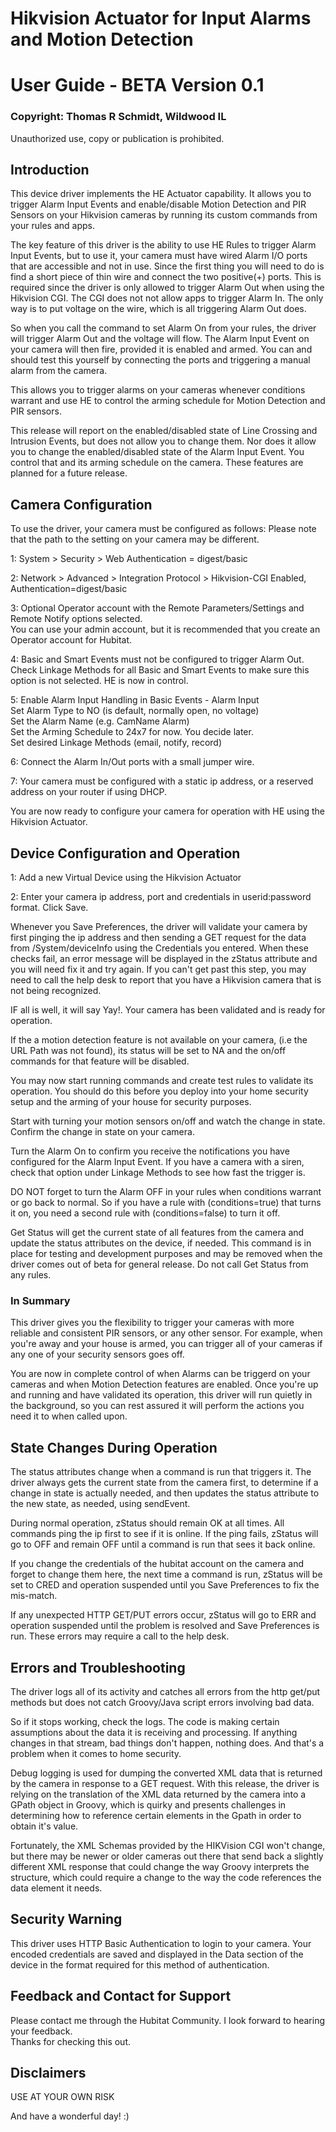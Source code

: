 # Hikvision Actuator for Input Alarms and Motion Detection
# User Guide - BETA Version 0.1
### Copyright: Thomas R Schmidt, Wildwood IL
Unauthorized use, copy or publication is prohibited.
## Introduction
This device driver implements the HE Actuator capability. It allows you to trigger Alarm Input Events and enable/disable Motion Detection and PIR Sensors on your Hikvision cameras by running its custom commands from your rules and apps.
 
The key feature of this driver is the ability to use HE Rules to trigger Alarm Input Events, but to use it, your camera must have wired Alarm I/O ports that are accessible and not in use. Since the first thing you will need to do is find a short piece of thin wire and connect the two positive(+) ports. This is required since the driver is only allowed to trigger Alarm Out when using the Hikvision CGI. The CGI does not not allow apps to trigger Alarm In. The only way is to put voltage on the wire, which is all triggering Alarm Out does.

So when you call the command to set Alarm On from your rules, the driver will trigger Alarm Out and the voltage will flow. The Alarm Input Event on your camera will then fire, provided it is enabled and armed.  You can and should test this yourself by connecting the ports and triggering a manual alarm from the camera.
 
This allows you to trigger alarms on your cameras whenever conditions warrant and use HE to control the arming schedule for Motion Detection and PIR sensors.

This release will report on the enabled/disabled state of Line Crossing and Intrusion Events, but does not allow you to change them. Nor does it allow you to change the enabled/disabled state of the Alarm Input Event. You control that and its arming schedule on the camera. These features are planned for a future release.
 
## Camera Configuration
To use the driver, your camera must be configured as follows:
Please note that the path to the setting on your camera may be different.
 
1: System > Security > Web Authentication = digest/basic
 
2: Network > Advanced > Integration Protocol >
   Hikvision-CGI Enabled, Authentication=digest/basic
 
3: Optional Operator account with the Remote Parameters/Settings and Remote Notify options selected.   
You can use your admin account, but it is recommended that you create an Operator account for Hubitat.
 
4: Basic and Smart Events must not be configured to trigger Alarm Out.   
Check Linkage Methods for all Basic and Smart Events to make sure this option is not selected. HE is now in control.   
 
5: Enable Alarm Input Handling in Basic Events - Alarm Input   
Set Alarm Type to NO (is default, normally open, no voltage)   
Set the Alarm Name (e.g. CamName Alarm)   
Set the Arming Schedule to 24x7 for now. You decide later.   
Set desired Linkage Methods (email, notify, record)   
    
6: Connect the Alarm In/Out ports with a small jumper wire.   

7: Your camera must be configured with a static ip address, or a reserved address on your router if using DHCP.
 
You are now ready to configure your camera for operation with HE using the Hikvision Actuator.
 
## Device Configuration and Operation
1: Add a new Virtual Device using the Hikvision Actuator

2: Enter your camera ip address, port and credentials in userid:password format. Click Save.
 
Whenever you Save Preferences, the driver will validate your camera by first pinging the ip address and then sending a GET request for the data from /System/deviceInfo using the Credentials you entered. When these checks fail, an error message will be displayed in the zStatus attribute and you will need fix it and try again. If you can't get past this step, you may need to call the help desk to report that you have a Hikvision camera that is not being recognized.
 
IF all is well, it will say Yay!. Your camera has been validated and is ready for operation.
 
If the a motion detection feature is not available on your camera, (i.e the URL Path was not found), its status will be set to NA and the on/off commands for that feature will be disabled.
 
You may now start running commands and create test rules to validate its operation. You should do this before you deploy into your home security setup and the arming of your house for security purposes.

Start with turning your motion sensors on/off and watch the change in state. Confirm the change in state on your camera.

Turn the Alarm On to confirm you receive the notifications you have configured for the Alarm Input Event. If you have a camera with a siren, check that option under Linkage Methods to see how fast the trigger is.

DO NOT forget to turn the Alarm OFF in your rules when conditions warrant or go back to normal. So if you have a rule with (conditions=true) that turns it on, you need a second rule with (conditions=false) to turn it off.

Get Status will get the current state of all features from the camera and update the status attributes on the device, if needed. This command is in place for testing and development purposes and may be removed when the driver comes out of beta for general release. Do not call Get Status from any rules.
### In Summary
This driver gives you the flexibility to trigger your cameras with more reliable and consistent PIR sensors, or any other sensor. For example, when you're away and your house is armed, you can trigger all of your cameras if any one of your security sensors goes off.

You are now in complete control of when Alarms can be triggerd on your cameras and when Motion Detection features are enabled. Once you're up and running and have validated its operation, this driver will run quietly in the background, so you can rest assured it will perform the actions you need it to when called upon.
 
## State Changes During Operation
The status attributes change when a command is run that triggers it. The driver always gets the current state from the camera first, to determine if a change in state is actually needed, and then updates the status attribute to the new state, as needed, using sendEvent.

During normal operation, zStatus should remain OK at all times. All commands ping the ip first to see if it is online. If the ping fails, zStatus will go to OFF and remain OFF until a command is run that sees it back online.
 
If you change the credentials of the hubitat account on the camera and forget to change them here, the next time a command is run, zStatus will be set to CRED and operation suspended until you Save Preferences to fix the mis-match.
 
If any unexpected HTTP GET/PUT errors occur, zStatus will go to ERR and operation suspended until the problem is resolved and Save Preferences is run. These errors may require a call to the help desk.
## Errors and Troubleshooting
The driver logs all of its activity and catches all errors from the http get/put methods but does not catch Groovy/Java script errors involving bad data.
 
So if it stops working, check the logs. The code is making certain assumptions about the data it is receiving and processing. If anything changes in that stream, bad things don't happen, nothing does. And that's a problem when it comes to home security.
 
Debug logging is used for dumping the converted XML data that is returned by the camera in response to a GET request. With this release, the driver is relying on the translation of the XML data returned by the camera into a GPath object in Groovy, which is quirky and presents challenges in determining how to reference certain elements in the Gpath in order to obtain it's value.
 
Fortunately, the XML Schemas provided by the HIKVision CGI won't change, but there may be newer or older cameras out there that send back a slightly different XML response that could change the way Groovy interprets the structure, which could require a change to the way the code references the data element it needs.
## Security Warning
This driver uses HTTP Basic Authentication to login to your camera. Your encoded credentials are saved and displayed in the Data section of the device in the format required for this method of authentication.
## Feedback and Contact for Support
Please contact me through the Hubitat Community. I look forward to hearing your feedback.  
Thanks for checking this out.
## Disclaimers
USE AT YOUR OWN RISK

And have a wonderful day! :)
